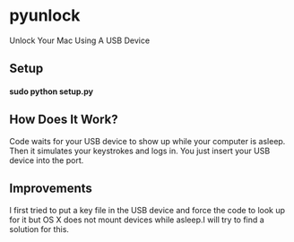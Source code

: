 # pyunlock
Unlock Your Mac Using A USB Device

## Setup
#### sudo python setup.py

## How Does It Work?
Code waits for your USB device to show up while your computer is asleep.
Then it simulates your keystrokes and logs in.
You just insert your USB device into the port.

## Improvements
I first tried to put a key file in the USB device and force the code to look up for it but OS X does not mount devices while asleep.I will try to find a solution for this.



